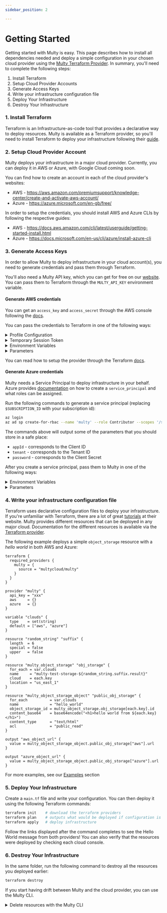 ```yaml
---
sidebar_position: 2

---
```


# Getting Started

Getting started with Multy is easy. 
This page describes how to install all dependencies needed and deploy a simple configuration in your chosen cloud provider using the [Multy Terraform Provider](https://registry.terraform.io/providers/multycloud/multy/latest/docs).
In summary, you'll need to complete the following steps:

1. Install Terraform
2. Setup Cloud Provider Accounts
3. Generate Access Keys
4. Write your infrastructure configuration file
5. Deploy Your Infrastructure
6. Destroy Your Infrastructure

### 1. Install Terraform

Terraform is an Infrastructure-as-code tool that provides a declarative way to deploy resources. 
Multy is available as a Terraform provider, so you'll need to install Terraform to deploy your infrastructure following their [guide](https://learn.hashicorp.com/tutorials/terraform/install-cli). 

### 2. Setup Cloud Provider Account

Multy deploys your infrastructure in a major cloud provider. 
Currently, you can deploy it in AWS or Azure, with Google Cloud coming soon.

You can find how to create an account in each of the cloud provider's websites:

- AWS - https://aws.amazon.com/premiumsupport/knowledge-center/create-and-activate-aws-account/
- Azure - https://azure.microsoft.com/en-gb/free/

In order to setup the credentials, you should install AWS and Azure CLIs by following the respective guides:
- AWS - https://docs.aws.amazon.com/cli/latest/userguide/getting-started-install.html
- Azure - https://docs.microsoft.com/en-us/cli/azure/install-azure-cli

### 3. Generate Access Keys

In order to allow Multy to deploy infrastructure in your cloud account(s), you need to generate credentials and pass them through Terraform.

You'll also need a Multy API key, which you can get for free on our [website](https://multy.dev). You can pass them to Terraform through the `MULTY_API_KEY` environment variable.

#### Generate AWS credentials

You can get an `access_key` and `access_secret` through the AWS console following the [docs](https://docs.aws.amazon.com/general/latest/gr/aws-sec-cred-types.html#access-keys-and-secret-access-keys).

You can pass the credentials to Terraform in one of the following ways:

<details className="clean">
<summary>Profile Configuration</summary>
<div>

Run `aws configure`, which stores the credentials in an AWS local profile.

Access keys are automatically fetched by Multy from your `profile` configuration.

```bash
> aws configure
```

```hcl
provider multy {
  aws = {}
}
```

</div>
</details>

<details className="clean">
<summary>Temporary Session Token</summary>
<div>

Run `aws configure`, which stores the credentials in an AWS local profile.

Create a temporary session token by running `aws sts get-session-token` and pass the values through environment variables.

```bash
> aws configure
> aws sts get-session-token
> export AWS_ACCESS_KEY_ID=#AccessKeyId#
> export AWS_SECRET_ACCESS_KEY=#SecretAccessKey#
> export AWS_SESSION_TOKEN=#SessionToken#
```

```hcl
provider multy {
  aws = {}
}
```

</div>
</details>

<details className="clean">
<summary>Environment Variables</summary>
<div>

Pass the access keys through environment variables via `AWS_ACCESS_KEY_ID` and `AWS_SECRET_ACCESS_KEY`.

```bash
export AWS_ACCESS_KEY_ID=#AccessKeyId#
export AWS_SECRET_ACCESS_KEY=#SecretAccessKey#
```

```hcl
# main.tf
provider multy {
  aws = {}
}
```

</div>
</details>

<details className="clean">
<summary>Parameters</summary>
<div>

Pass keys directly to the provider as a parameter.

```hcl
provider multy {
  aws = {
    access_key_id      = "AWS_ACCESS_KEY_ID"
    access_key_secret  = "AWS_SECRET_ACCESS_KEY"
  }
}
```

:::warning

This is not a recommended practice as keys could accidentally be shared 

:::

</div>
</details>


You can read how to setup the provider through the Terraform [docs](https://registry.terraform.io/providers/multycloud/multy/latest/docs).

#### Generate Azure credentials

Multy needs a Service Principal to deploy infrastructure in your behalf. 
Azure provides [documentation](https://docs.microsoft.com/en-us/cli/azure/create-an-azure-service-principal-azure-cli) on how to create a `service_principal` and what roles can be assigned.

Run the following commands to generate a service principal (replacing `$SUBSCRIPTION_ID` with your subscription id):

```bash
az login
az ad sp create-for-rbac --name 'multy' --role Contributor --scopes '/subscriptions/$SUBSCRIPTION_ID'
```

The commands above will output some of the parameters that you should store in a safe place:

- `appId` - corresponds to the Client ID
- `tenant` - corresponds to the Tenant ID
- `password` - corresponds to the Client Secret

After you create a service principal, pass them to Multy in one of the following ways:

<details className="clean">
<summary>Environment Variables</summary>
<div>

Pass the access keys through environment variables via `ARM_CLIENT_ID`, `ARM_CLIENT_SECRET`, `ARM_SUBSCRIPTION_ID` and `ARM_TENANT_ID`.

```bash
export ARM_TENANT_ID=#tentant_id#
export ARM_SUBSCRIPTION_ID=#subscription_id#
export ARM_CLIENT_ID=#app_id#
export ARM_CLIENT_SECRET=#password#
```

```hcl
provider multy {
  azure = {}
}
```

</div>
</details>

<details className="clean">
<summary>Parameters</summary>
<div>

Pass keys directly to the provider as a parameter.

```hcl
# main.tf
provider multy {
  azure = {
    client_id       = "ARM_CLIENT_ID"
    client_secret   = "ARM_CLIENT_SECRET"
    subscription_id = "ARM_SUBSCRIPTION_ID"
    tenant_id       = "ARM_TENANT_ID"
  }
}
```

:::warning

This is not a recommended practice as keys could accidentally be shared 

:::

</div>
</details>

### 4. Write your infrastructure configuration file

Terraform uses declarative configuration files to deploy your infrastructure. 
If you're unfamiliar with Terraform, there are a lot of great [tutorials](https://learn.hashicorp.com/tutorials/terraform/resource?in=terraform/configuration-language) at their website.
Multy provides different resources that can be deployed in any major cloud. 
Documentation for the different resources is available via the [Terraform provider](https://registry.terraform.io/providers/multycloud/multy/latest/docs).

The following example deploys a simple `object_storage` resource with a *hello world* in both AWS and Azure:

```hcl
terraform {
  required_providers {
    multy = {
      source = "multycloud/multy"
    }
  }
}

provider "multy" {
  api_key = "xxx"
  aws     = {}
  azure   = {}
}

variable "clouds" {
  type    = set(string)
  default = ["aws", "azure"]
}

resource "random_string" "suffix" {
  length  = 6
  special = false
  upper   = false
}

resource "multy_object_storage" "obj_storage" {
  for_each = var.clouds
  name     = "multy-test-storage-${random_string.suffix.result}"
  cloud    = each.key
  location = "us_east_1"
}

resource "multy_object_storage_object" "public_obj_storage" {
  for_each          = var.clouds
  name              = "hello_world"
  object_storage_id = multy_object_storage.obj_storage[each.key].id
  content_base64    = base64encode("<h1>hello world from ${each.key}</h1>")
  content_type      = "text/html"
  acl               = "public_read"
}

output "aws_object_url" {
  value = multy_object_storage_object.public_obj_storage["aws"].url
}

output "azure_object_url" {
  value = multy_object_storage_object.public_obj_storage["azure"].url
}
```

For more examples, see our [Examples](examples/README.md) section

### 5. Deploy Your Infrastructure

Create a `main.tf` file and write your configuration. You can then deploy it using the following Terraform commands:

```bash
terraform init    # download the terraform providers 
terraform plan    # outputs what would be deployed if configuration is applied
terraform apply   # deploy infrastructure
```

Follow the links displayed after the command completes to see the Hello World message from both providers! You can also verify that the resources were deployed by checking each cloud console.

### 6. Destroy Your Infrastructure

In the same folder, run the following command to destroy all the resources you deployed earlier: 

```bash
terraform destroy
```

If you start having drift between Multy and the cloud provider, you can use the Multy CLI.

<details>
<summary>Delete resources with the Multy CLI</summary>
<div>

Multy provides a CLI for cases when there is drift between the cloud provider and Multy. The CLI allows you to remove ghost Multy resources that have been deleted on the cloud provider but still exist in the internal Multy state.

To install it, download it from [GitHub](https://github.com/multycloud/multy/releases) or run the following command:

```bash
curl https://raw.githubusercontent.com/multycloud/multy/main/install.sh | sh
```

List all your resources by running (API key can be passed through the `MULTY_API_KEY` environment variable):

```bash
multy list --api_key=xxx
```

Run the command below to remove a resource from Multy (this won't destroy the underlying resources from your cloud provider):

```bash
multy delete resource_id --api_key=xxx
```
</div>
</details>
